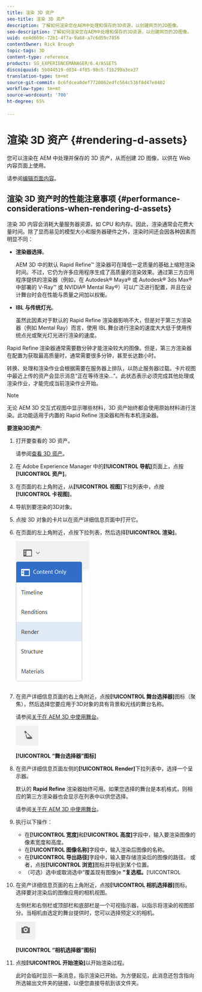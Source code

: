 ```yaml
---
title: 渲染 3D 资产
seo-title: 渲染 3D 资产
description: 了解如何渲染您在AEM中处理和保存的3D资源，以创建网页的2D图像。
seo-description: 了解如何渲染您在AEM中处理和保存的3D资源，以创建网页的2D图像。
uuid: ee4d669c-72b1-4f7a-9a68-a7c6d59c7856
contentOwner: Rick Brough
topic-tags: 3D
content-type: reference
products: SG_EXPERIENCEMANAGER/6.4/ASSETS
discoiquuid: 5b044519-d034-4f05-98c5-f1b299a3ea37
translation-type: tm+mt
source-git-commit: 8c6fdcea0def7720062edfc564c536f8d47e8402
workflow-type: tm+mt
source-wordcount: '700'
ht-degree: 65%

---
```



# 渲染 3D 资产 {#rendering-d-assets}

您可以渲染在 AEM 中处理并保存的 3D 资产，从而创建 2D 图像，以供在 Web 内容页面上使用。

请参阅[编辑页面内容](/help/sites-authoring/qg-page-authoring.md#editing-your-page-content)。

## 渲染 3D 资产时的性能注意事项 {#performance-considerations-when-rendering-d-assets}

渲染 3D 内容会消耗大量服务器资源，如 CPU 和内存。因此，渲染通常会花费大量时间。除了显而易见的模型大小和服务器硬件之外，渲染时间还会因各种因素而明显不同：

* **渲染器选择**。

   AEM 3D 中的默认 Rapid Refine™ 渲染器可在降低一定质量的基础上缩短渲染时间。不过，它仍为许多应用程序生成了高质量的渲染效果。通过第三方应用程序提供的渲染器（例如，在 Autodesk® Maya® 或 Autodesk® 3ds Max® 中部署的 V-Ray™ 或 NVIDIA® Mental Ray®）可以广泛进行配置，并且在设计舞台时会在性能与质量之间加以权衡。

* **IBL 与传统灯光**。

   虽然此因素对于默认的 Rapid Refine 渲染器影响不大，但是对于第三方渲染器（例如 Mental Ray）而言，使用 IBL 舞台进行渲染的速度大大低于使用传统点光或聚光灯光进行渲染的速度。

Rapid Refine 渲染器通常需要数分钟才能渲染较大的图像。但是，第三方渲染器在配置为获取最高质量时，通常需要很多分钟，甚至长达数小时。

转换、处理和渲染作业会根据需要在服务器上排队，以防止服务器过载。卡片视图中最近上传的资产会显示消息“正在等待渲染...”。此状态表示必须完成其他处理或渲染作业，才能完成当前渲染作业开始。

>[!NOTE]
>
>无论 AEM 3D 交互式视图中显示哪些材料，3D 资产始终都会使用原始材料进行渲染。此功能适用于内置的 Rapid Refine 渲染器和所有本机渲染器。

**要渲染3D资产**:

1. 打开要查看的 3D 资产。

   请参阅[查看 3D 资产](viewing-3d-assets.md)。

1. 在 Adobe Experience Manager 中的&#x200B;**[!UICONTROL 导航]**&#x200B;页面上，点按&#x200B;**[!UICONTROL 资产]**。
1. 在页面的右上角附近，从&#x200B;**[!UICONTROL 视图]**&#x200B;下拉列表中，点按&#x200B;**[!UICONTROL 卡视图]**。
1. 导航到要渲染的3D对象。
1. 点按 3D 对象的卡片以在资产详细信息页面中打开它。
1. 在页面的左上角附近，点按下拉列表，然后选择&#x200B;**[!UICONTROL 渲染]**。

   ![chlimage_1-369](assets/chlimage_1-369.png)

1. 在资产详细信息页面的右上角附近，点按&#x200B;**[!UICONTROL 舞台选择器]**&#x200B;图标（聚焦），然后选择您要应用于3D对象的具有背景和光线的舞台名称。

   请参阅[关于在 AEM 3D 中使用舞台](about-the-use-of-stages-in-aem-3d.md)。

   ![chlimage_1-370](assets/chlimage_1-370.png)

   **[!UICONTROL “舞台选择器”图标]**

1. 在资产详细信息页面左侧的&#x200B;**[!UICONTROL Render]**&#x200B;下拉列表中，选择一个呈示器。

   默认的 **Rapid Refine** 渲染器始终可用。如果您选择的舞台是本机格式，则相应的第三方渲染器也会显示在列表中以供您选择。

   请参阅[关于在 AEM 3D 中使用舞台](about-the-use-of-stages-in-aem-3d.md)。

1. 执行以下操作：

   * 在&#x200B;**[!UICONTROL 宽度]**&#x200B;和&#x200B;**[!UICONTROL 高度]**&#x200B;字段中，输入要渲染图像的像素宽度和高度。
   * 在&#x200B;**[!UICONTROL 图像名称]**&#x200B;字段中，输入渲染后图像的名称。
   * 在&#x200B;**[!UICONTROL 导出路径]**&#x200B;字段中，输入要存储渲染后的图像的路径。 或者，点按&#x200B;**[!UICONTROL 浏览]**&#x200B;图标并导航到某个位置。
   * （可选）选中或取消选中“覆盖现有图像]e **”复选框。**[!UICONTROL 

1. 在资产详细信息页面的右上角附近，点按&#x200B;**[!UICONTROL 相机选择器]**&#x200B;图标。 选择要对渲染后的图像应用的相机视图。

   左侧栏和右侧栏或顶部栏和底部栏是一个可视指示器，以指示将渲染的视图部分。当相机由选定的舞台提供时，您可以选择预定义的相机。

   ![chlimage_1-371](assets/chlimage_1-371.png)

   **[!UICONTROL “相机选择器”图标]**

1. 点按&#x200B;**[!UICONTROL 开始渲染]**&#x200B;以开始渲染过程。

   此时会临时显示一条消息，指示渲染已开始。为方便起见，此消息还包含指向所选输出文件夹的链接，以便您直接导航到该文件夹。

